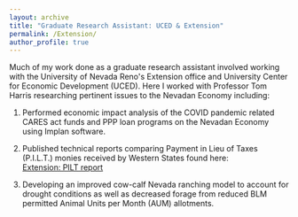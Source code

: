 ```yaml
---
layout: archive
title: "Graduate Research Assistant: UCED & Extension"
permalink: /Extension/
author_profile: true
---
```



Much of my work done as a graduate research assistant involved working with the University of Nevada Reno's Extension office and University Center for Economic Development (UCED). Here I worked with Professor Tom Harris researching pertinent issues to the Nevadan Economy including:

1) Performed economic impact analysis of the COVID pandemic related CARES act funds and PPP loan programs on the Nevadan Economy using Implan software.  
   

2) Published technical reports comparing Payment in Lieu of Taxes (P.I.L.T.) monies received by Western States found here:  
[Extension: PILT report]([https://extension.unr.edu/publications.aspx](https://extension.unr.edu/publication.aspx?PubID=4569))

3) Developing an improved cow-calf Nevada ranching model to account for drought conditions as well as decreased forage from reduced BLM permitted Animal Units per Month (AUM) allotments.



